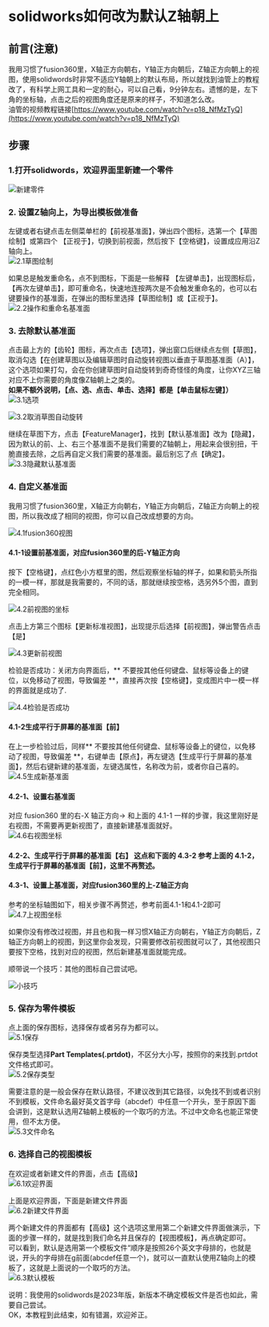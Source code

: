# solidworks如何改为默认Z轴朝上

## 前言(注意)
我用习惯了fusion360里，X轴正方向朝右，Y轴正方向朝后，Z轴正方向朝上的视图，使用solidwords时非常不适应Y轴朝上的默认布局，所以就找到油管上的教程改了，有科学上网工具和一定的耐心，可以自己看，9分钟左右。遗憾的是，左下角的坐标轴，点击之后的视图角度还是原来的样子，不知道怎么改。  
    油管的视频教程链接[https://www.youtube.com/watch?v=p18_NfMzTyQ](https://www.youtube.com/watch?v=p18_NfMzTyQ)


## 步骤
### 1.打开solidwords，欢迎界面里新建一个零件  
![新建零件](./images/1新建.png)  
    
### 2. 设置Z轴向上，为导出模板做准备
左键或者右键点击左侧菜单栏的【前视基准面】，弹出四个图标，选第一个【草图绘制】或第四个 【正视于】，切换到前视面，然后按下【空格键】，设置成应用沿Z轴向上。  
![2.1草图绘制](./images/2.1设置Z轴向上.png)  

如果总是触发重命名，点不到图标，下面是一些解释
【左键单击】，出现图标后，【再次左键单击】，即可重命名，快速地连按两次是不会触发重命名的，也可以右键要操作的基准面，在弹出的图标里选择【草图绘制】或【正视于】。  
![2.2操作和重命名基准面](./images/2.2操作和重命名.png)

### 3. 去除默认基准面  
点击最上方的【齿轮】图标，再次点击【选项】，弹出窗口后继续点左侧【草图】，取消勾选【在创建草图以及编辑草图时自动旋转视图以垂直于草图基准面（A）】，这个选项如果打勾，会在你创建草图时自动旋转到奇奇怪怪的角度，让你XYZ三轴对应不上你需要的角度像Z轴朝上之类的。  
**如果不额外说明，【点、选、点击、单击、选择】都是【单击鼠标左键】）**
![3.1选项](./images/3.1打开选项.png)  

![3.2取消草图自动旋转](./images/3.2取消草图自动旋转.png)  

继续在草图下方，点击【FeatureManager】，找到【默认基准面】改为【隐藏】，因为默认的前、上、右三个基准面不是我们需要的Z轴朝上，用起来会很别扭，干脆直接去除，之后再自定义我们需要的基准面。最后别忘了点【确定】。
![3.3隐藏默认基准面](./images/3.3隐藏默认基准面.png)  


### 4. 自定义基准面  

我用习惯了fusion360里，X轴正方向朝右，Y轴正方向朝后，Z轴正方向朝上的视图，所以我改成了相同的视图，你可以自己改成想要的方向。  

![4.1fusion360视图](./images/4.1fusion360视图.png)  


#### 4.1-1设置前基准面，对应fusion360里的后-Y轴正方向  

按下【空格键】，点红色小方框里的图，然后观察坐标轴的样子，如果和箭头所指的一模一样，那就是我需要的，不同的话，那就继续按空格，选另外5个图，直到完全相同。  

![4.2前视图的坐标](./images/4.2前的坐标.png)  

点击上方第三个图标【更新标准视图】，出现提示后选择【前视图】，弹出警告点击【是】  

![4.3更新前视图](./images/4.3更新前视面.png)  

检验是否成功：关闭方向界面后，** 不要按其他任何键盘、鼠标等设备上的键位，以免移动了视图，导致偏差 **，直接再次按【空格键】，变成图片中一模一样的界面就是成功了.  

![4.4检验是否成功](./images/4.4检验前视面.png)  

#### 4.1-2生成平行于屏幕的基准面【前】  

在上一步检验过后，同样** 不要按其他任何键盘、鼠标等设备上的键位，以免移动了视图，导致偏差 **，右键单击【原点】，再左键选【生成平行于屏幕的基准面】，然后右键新建的基准面，左键选属性，名称改为前，或者你自己喜的。  
![4.5生成新基准面](./images/4.5生成新基准面.png)  

####  4.2-1、设置右基准面
对应 fusion360 里的右-X 轴正方向→ 和上面的 4.1-1 一样的步骤，我这里刚好是右视图，不需要再更新视图了，直接新建基准面就好。  
![4.6右视图坐标](./images/4.6右的坐标.png)  

#### 4.2-2、生成平行于屏幕的基准面【右】 这点和下面的 4.3-2 参考上面的 4.1-2，生成平行于屏幕的基准面【前】，这里不再赘述。  

#### 4.3-1、设置上基准面，对应fusion360里的上-Z轴正方向  
参考的坐标轴图如下，相关步骤不再赘述，参考前面4.1-1和4.1-2即可  
![4.7上视图坐标](./images/4.7上的坐标.png)  

如果你没有修改过视图，并且也和我一样习惯X轴正方向朝右，Y轴正方向朝后，Z轴正方向朝上的视图，到这里你会发现，只需要修改前视图就可以了，其他视图只要按下空格，找到对应的视图，然后新建基准面就能完成。  

顺带说一个技巧：其他的图标自己尝试吧。  

![小技巧](./images/4.8小技巧.png)  

### 5. 保存为零件模板  
点上面的保存图标，选择保存或者另存为都可以。  
![5.1保存](./images/5.1保存.png)  

保存类型选择**Part Templates(.prtdot)**，不区分大小写，按照你的来找到.prtdot文件格式即可。  
![5.2保存类型](./images/5.2prtdot模板文件格式.png)  

需要注意的是一般会保存在默认路径，不建议改到其它路径，以免找不到或者识别不到模板，文件命名最好英文首字母（abcdef）中任意一个开头，至于原因下面会讲到，这是默认选用Z轴朝上模板的一个取巧的方法。不过中文命名也能正常使用，但不太方便。  
![5.3文件命名](./images/5.3文件命名.png)  

### 6. 选择自己的视图模板  
在欢迎或者新建文件的界面，点击【高级】  
![6.1欢迎界面](./images/6.1查看模板1.png)  

上面是欢迎界面，下面是新建文件界面  
![6.2新建文件界面](./images/6.2查看模板2.png) 

两个新建文件的界面都有【高级】这个选项这里用第二个新建文件界面做演示，下面的步骤一样的，就是找到我们命名并且保存的【视图模板】，再点确定即可。  
可以看到，默认是选用第一个模板文件“顺序是按照26个英文字母排的，也就是说，开头的字母排在g前面(abcdef任意一个)，就可以一直默认使用Z轴向上的模板了，这就是上面说的一个取巧的方法。  
![6.3默认模板](./images/6.3默认模板的规律.png)  

说明：我使用的solidwords是2023年版，新版本不确定模板文件是否也如此，需要自己尝试。  
OK，本教程到此结束，如有错漏，欢迎斧正。  




